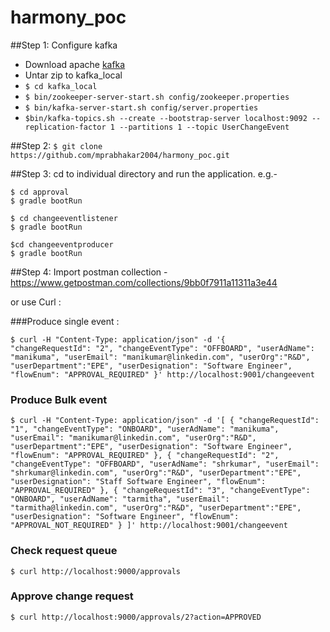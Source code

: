 # harmony_poc


##Step 1: Configure kafka
  - Download apache [kafka](https://www.apache.org/dyn/closer.cgi?path=/kafka/2.5.0/kafka_2.12-2.5.0.tgz) 
  - Untar zip to kafka_local
  - `$ cd kafka_local` 
  - `$ bin/zookeeper-server-start.sh config/zookeeper.properties`
  - `$ bin/kafka-server-start.sh config/server.properties`
  - `$bin/kafka-topics.sh --create --bootstrap-server localhost:9092 --replication-factor 1 --partitions 1 --topic UserChangeEvent`


##Step 2: 
  `$ git clone https://github.com/mprabhakar2004/harmony_poc.git`
  
##Step 3:
  cd to individual directory and run the application. e.g.-
  
    $ cd approval
    $ gradle bootRun
    
    $ cd changeeventlistener
    $ gradle bootRun
    
    $cd changeeventproducer
    $ gradle bootRun
    

##Step 4: Import postman collection - https://www.getpostman.com/collections/9bb0f7911a11311a3e44

or use Curl : 

###Produce single event : 

`$ curl -H "Content-Type: application/json" -d '{                                                                                            
           "changeRequestId": "2",
           "changeEventType": "OFFBOARD",
           "userAdName": "manikuma",
           "userEmail": "manikumar@linkedin.com",
           "userOrg":"R&D",
           "userDepartment":"EPE",
           "userDesignation": "Software Engineer",
           "flowEnum": "APPROVAL_REQUIRED"
   }' http://localhost:9001/changeevent`
   
 ### Produce Bulk event
 `$ curl -H "Content-Type: application/json"
     -d '[
         	{
         		"changeRequestId": "1",
         		"changeEventType": "ONBOARD",
         		"userAdName": "manikuma",
         		"userEmail": "manikumar@linkedin.com",
         		"userOrg":"R&D",
         		"userDepartment":"EPE",
         		"userDesignation": "Software Engineer",
         		"flowEnum": "APPROVAL_REQUIRED"
         	},
         	{
         		"changeRequestId": "2",
         		"changeEventType": "OFFBOARD",
         		"userAdName": "shrkumar",
         		"userEmail": "shrkumar@linkedin.com",
         		"userOrg":"R&D",
         		"userDepartment":"EPE",
         		"userDesignation": "Staff Software Engineer",
         		"flowEnum": "APPROVAL_REQUIRED"
         	},
         	{
         		"changeRequestId": "3",
         		"changeEventType": "ONBOARD",
         		"userAdName": "tarmitha",
         		"userEmail": "tarmitha@linkedin.com",
         		"userOrg":"R&D",
         		"userDepartment":"EPE",
         		"userDesignation": "Software Engineer",
         		"flowEnum": "APPROVAL_NOT_REQUIRED"
         	}
         ]' http://localhost:9001/changeevent`
         
 ### Check request queue
 `$ curl http://localhost:9000/approvals`
 
 ### Approve change request
 `$ curl http://localhost:9000/approvals/2?action=APPROVED`
 
 